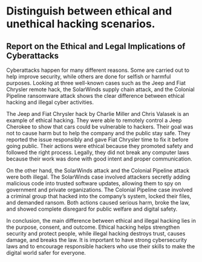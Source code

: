# Distinguish between ethical and unethical hacking scenarios.

## Report on the Ethical and Legal Implications of Cyberattacks

Cyberattacks happen for many different reasons. Some are carried out to help improve security, while others are done for selfish or harmful purposes. Looking at three well-known cases such as the Jeep and Fiat Chrysler remote hack, the SolarWinds supply chain attack, and the Colonial Pipeline ransomware attack shows the clear difference between ethical hacking and illegal cyber activities.

The Jeep and Fiat Chrysler hack by Charlie Miller and Chris Valasek is an example of ethical hacking. They were able to remotely control a Jeep Cherokee to show that cars could be vulnerable to hackers. Their goal was not to cause harm but to help the company and the public stay safe. They reported the issue responsibly and gave Fiat Chrysler time to fix it before going public. Their actions were ethical because they promoted safety and followed the right process. Legally, they did not break any computer laws because their work was done with good intent and proper communication.

On the other hand, the SolarWinds attack and the Colonial Pipeline attack were both illegal. The SolarWinds case involved attackers secretly adding malicious code into trusted software updates, allowing them to spy on government and private organizations. The Colonial Pipeline case involved a criminal group that hacked into the company’s system, locked their files, and demanded ransom. Both actions caused serious harm, broke the law, and showed complete disregard for public welfare and digital safety.

In conclusion, the main difference between ethical and illegal hacking lies in the purpose, consent, and outcome. Ethical hacking helps strengthen security and protect people, while illegal hacking destroys trust, causes damage, and breaks the law. It is important to have strong cybersecurity laws and to encourage responsible hackers who use their skills to make the digital world safer for everyone.
